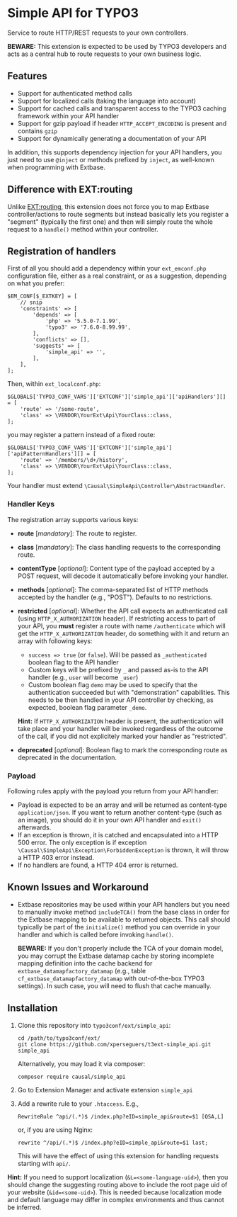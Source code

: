 # Simple API for TYPO3

Service to route HTTP/REST requests to your own controllers.

**BEWARE:** This extension is expected to be used by TYPO3 developers and acts as a central hub to route requests to
your own business logic.


## Features

- Support for authenticated method calls
- Support for localized calls (taking the language into account)
- Support for cached calls and transparent access to the TYPO3 caching framework within your API handler
- Support for gzip payload if header `HTTP_ACCEPT_ENCODING` is present and contains `gzip`
- Support for dynamically generating a documentation of your API

In addition, this supports dependency injection for your API handlers, you just need to use `@inject` or methods
prefixed by `inject`, as well-known when programming with Extbase.


## Difference with EXT:routing

Unlike [EXT:routing](https://github.com/xperseguers/t3ext-routing), this extension does not force you to map Extbase
controller/actions to route segments but instead basically lets you register a "segment" (typically the first one) and
then will simply route the whole request to a `handle()` method within your controller.


## Registration of handlers

First of all you should add a dependency within your `ext_emconf.php` configuration file, either as a real constraint,
or as a suggestion, depending on what you prefer:

```
$EM_CONF[$_EXTKEY] = [
    // snip
    'constraints' => [
        'depends' => [
            'php' => '5.5.0-7.1.99',
            'typo3' => '7.6.0-8.99.99',
        ],
        'conflicts' => [],
        'suggests' => [
            'simple_api' => '',
        ],
    ],
];
```

Then, within `ext_localconf.php`:

```
$GLOBALS['TYPO3_CONF_VARS']['EXTCONF']['simple_api']['apiHandlers'][] = [
    'route' => '/some-route',
    'class' => \VENDOR\YourExt\Api\YourClass::class,
];
```

you may register a pattern instead of a fixed route:

```
$GLOBALS['TYPO3_CONF_VARS']['EXTCONF']['simple_api']['apiPatternHandlers'][] = [
    'route' => '/members/\d+/history',
    'class' => \VENDOR\YourExt\Api\YourClass::class,
];
```

Your handler must extend `\Causal\SimpleApi\Controller\AbstractHandler`.


### Handler Keys

The registration array supports various keys:

- **route** [*mandatory*]: The route to register.

- **class** [*mandatory*]: The class handling requests to the corresponding route.

- **contentType** [*optional*]: Content type of the payload accepted by a POST request, will decode it automatically
  before invoking your handler.

- **methods** [*optional*]: The comma-separated list of HTTP methods accepted by the handler (e.g., "POST"). Defaults to
  no restrictions.

- **restricted** [*optional*]: Whether the API call expects an authenticated call (using `HTTP_X_AUTHORIZATION` header).
  If restricting access to part of your API, you **must** register a route with name `/authenticate` which will get the
  `HTTP_X_AUTHORIZATION` header, do something with it and return an array with following keys:
  
  - `success => true` (or `false`). Will be passed as `_authenticated` boolean flag to the API handler
  - Custom keys will be prefixed by `_` and passed as-is to the API handler (e.g., `user` will become `_user`)
  - Custom boolean flag `demo` may be used to specify that the authentication succeeded but with "demonstration"
    capabilities. This needs to be then handled in your API controller by checking, as expected, boolean flag parameter
    `_demo`.
  
  **Hint:** If `HTTP_X_AUTHORIZATION` header is present, the authentication will take place and your handler will be
  invoked regardless of the outcome of the call, if you did not explicitely marked your handler as "restricted".

- **deprecated** [*optional*]: Boolean flag to mark the corresponding route as deprecated in the documentation.


### Payload

Following rules apply with the payload you return from your API handler:

- Payload is expected to be an array and will be returned as content-type `application/json`. If you want to return
  another content-type (such as an image), you should do it in your own API handler and `exit()` afterwards.
- If an exception is thrown, it is catched and encapsulated into a HTTP 500 error. The only exception is if exception
  `\Causal\SimpleApi\Exception\ForbiddenException` is thrown, it will throw a HTTP 403 error instead.
- If no handlers are found, a HTTP 404 error is returned.


## Known Issues and Workaround

- Extbase repositories may be used within your API handlers but you need to manually invoke method `includeTCA()` from
  the base class in order for the Extbase mapping to be available to returned objects. This call should typically be
  part of the `initialize()` method you can override in your handler and which is called before invoking `handle()`.

  **BEWARE:** If you don't properly include the TCA of your domain model, you may corrupt the Extbase datamap cache by
  storing incomplete mapping definition into the cache backend for `extbase_datamapfactory_datamap` (e.g., table
  `cf_extbase_datamapfactory_datamap` with out-of-the-box TYPO3 settings). In such case, you will need to flush that
  cache manually.


## Installation

1. Clone this repository into `typo3conf/ext/simple_api`:

   ```
   cd /path/to/typo3conf/ext/
   git clone https://github.com/xperseguers/t3ext-simple_api.git simple_api
   ```

   Alternatively, you may load it via composer:

   ```
   composer require causal/simple_api
   ```

2. Go to Extension Manager and activate extension ``simple_api``

3. Add a rewrite rule to your `.htaccess`. E.g.,

   ```
   RewriteRule ^api/(.*)$ /index.php?eID=simple_api&route=$1 [QSA,L]
   ```

   or, if you are using Nginx:

   ```
   rewrite ^/api/(.*)$ /index.php?eID=simple_api&route=$1 last;
   ```

   This will have the effect of using this extension for handling requests starting with `api/`.


**Hint:** If you need to support localization (`&L=<some-language-uid>`), then you should change the suggesting routing
above to include the root page uid of your website (`&id=<some-uid>`). This is needed because localization mode and
default language may differ in complex environments and thus cannot be inferred.
